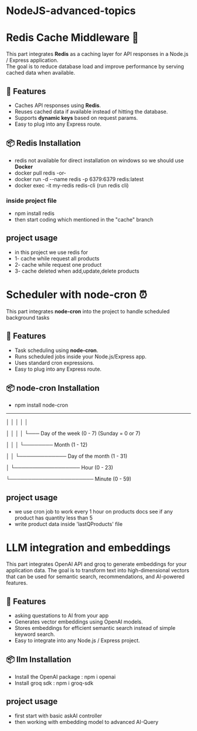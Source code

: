 # NodeJS-advanced-topics




# Redis Cache Middleware 📝

This part integrates **Redis** as a caching layer for API responses in a Node.js / Express application.  
The goal is to reduce database load and improve performance by serving cached data when available.  

## 🚀 Features
- Caches API responses using **Redis**.  
- Reuses cached data if available instead of hitting the database.  
- Supports **dynamic keys** based on request params.  
- Easy to plug into any Express route.  

## 📦 Redis Installation
- redis not available for direct installation on windows so we should use **Docker**
- docker pull redis -or-
- docker run -d --name redis -p 6379:6379 redis:latest
- docker exec -it my-redis redis-cli (run redis cli)

### inside project file
- npm install redis
- then start coding which mentioned in the "cache" branch

## project usage
- in this project we use redis for
- 1- cache while request all products
- 2- cache while request one product
- 3- cache deleted when add,update,delete products



# Scheduler with node-cron ⏰

This part integrates **node-cron** into the project to handle scheduled background tasks

## 🚀 Features
- Task scheduling using **node-cron**.
- Runs scheduled jobs inside your Node.js/Express app.
- Uses standard cron expressions.  
- Easy to plug into any Express route.  

## 📦 node-cron Installation
- npm install node-cron

*    *    *    *    *

│    │    │    │    │

│    │    │    │    └─── Day of the week (0 - 7) (Sunday = 0 or 7)

│    │    │    └──────── Month (1 - 12)

│    │    └───────────── Day of the month (1 - 31)

│    └────────────────── Hour (0 - 23)

└─────────────────────── Minute (0 - 59)

## project usage
- we use cron job to work every 1 hour on products docs see if any product has quantity less than 5 
- write product data inside 'lastQProducts' file


# LLM integration and embeddings
This part integrates OpenAI API and groq to generate embeddings for your application data.
The goal is to transform text into high-dimensional vectors that can be used for semantic search, recommendations, and AI-powered features.

## 🚀 Features
- asking questations to AI from your app
- Generates vector embeddings using OpenAI models.
- Stores embeddings for efficient semantic search instead of simple keyword search.
- Easy to integrate into any Node.js / Express project.

## 📦 llm Installation
- Install the OpenAI package : npm i openai
- Install groq sdk : npm i groq-sdk

## project usage
- first start with basic askAI controller
- then working with embedding model to advanced AI-Query





